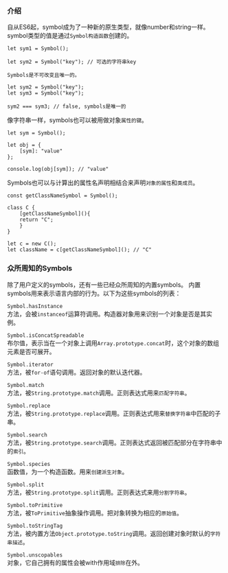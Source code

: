 ### 介绍

自从ES6起，symbol成为了一种新的原生类型，就像number和string一样。symbol类型的值是通过`Symbol构造函数`创建的。

    let sym1 = Symbol();

    let sym2 = Symbol("key"); // 可选的字符串key

`Symbols是不可改变且唯一的。`

    let sym2 = Symbol("key");
    let sym3 = Symbol("key");

    sym2 === sym3; // false, symbols是唯一的

像字符串一样，symbols也可以被用做对象`属性的键`。

    let sym = Symbol();

    let obj = {
        [sym]: "value"
    };

    console.log(obj[sym]); // "value"

Symbols也可以与计算出的属性名声明相结合来声明`对象的属性`和`类成员`。

    const getClassNameSymbol = Symbol();

    class C {
        [getClassNameSymbol](){
        return "C";
        }
    }

    let c = new C();
    let className = c[getClassNameSymbol](); // "C"


### 众所周知的Symbols


除了用户定义的symbols，还有一些已经众所周知的内置symbols。 内置symbols用来表示语言内部的行为。以下为这些symbols的列表：


`Symbol.hasInstance`  
方法，会被`instanceof`运算符调用。构造器对象用来识别一个对象是否是其实例。

`Symbol.isConcatSpreadable`  
布尔值，表示当在一个对象上调用`Array.prototype.concat`时，这个对象的数组元素是否可展开。

`Symbol.iterator`  
方法，被`for-of`语句调用。返回对象的默认迭代器。

`Symbol.match`  
方法，被`String.prototype.match`调用。正则表达式用来`匹配字符串`。

`Symbol.replace`  
方法，被`String.prototype.replace`调用。正则表达式用来`替换字符串`中匹配的子串。

`Symbol.search`  
方法，被`String.prototype.search`调用。正则表达式返回被匹配部分在字符串中的`索引`。

`Symbol.species`  
函数值，为一个构造函数。用来`创建派生对象`。

`Symbol.split`  
方法，被`String.prototype.split`调用。正则表达式来用`分割字符串`。

`Symbol.toPrimitive`  
方法，被`ToPrimitive`抽象操作调用。把对象转换为相应的`原始值`。

`Symbol.toStringTag`  
方法，被内置方法`Object.prototype.toString`调用。返回创建对象时默认的`字符串描述`。

`Symbol.unscopables`  
对象，它自己拥有的属性会被with作用域`排除`在外。


